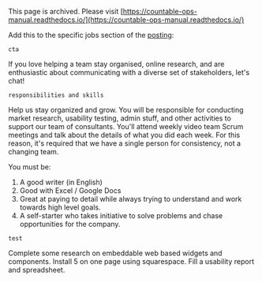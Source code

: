 This page is archived. Please visit [https://countable-ops-manual.readthedocs.io/](https://countable-ops-manual.readthedocs.io/)

Add this to the specific jobs section of the [posting](./POSTING.md):

`cta`

If you love helping a team stay organised, online research, and are enthusiastic about communicating with a diverse set of stakeholders, let's chat!

`responsibilities and skills`

Help us stay organized and grow. You will be responsible for conducting market research, usability testing, admin stuff, and other activities to support our team of consultants. You'll attend weekly video team Scrum meetings and talk about the details of what you did each week. For this reason, it's required that we have a single person for consistency, not a changing team.

You must be:
1. A good writer (in English)
2. Good with Excel / Google Docs
3. Great at paying to detail while always trying to understand and work towards high level goals.
4. A self-starter who takes initiative to solve problems and chase opportunities for the company.

`test`

Complete some research on embeddable web based widgets and components. Install 5 on one page using squarespace. Fill a usability report and spreadsheet.

